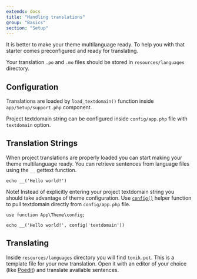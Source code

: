 ```yaml
---
extends: docs
title: "Handling translations"
group: "Basics"
section: "Setup"
---
```


It is better to make your theme multilanguage ready. To help you with that starter comes preconfigured and ready for translating.

Your translation `.po` and `.mo` files should be stored in `resources/languages` directory.

## Configuration

Translations are loaded by `load_textdomain()` function inside `app/Setup/support.php` component.

Project textdomain string can be configured inside `config/app.php` file with `textdomain` option.

## Translation Strings

When project translations are properly loaded you can start making your theme multilanguage ready. You can retrieve sentences from language files using the `__` gettext function.

<pre class="pre"><code class="language-php">echo __('Hello world!')</code></pre>

Note! Instead of explicitly entering your project textdomain string you should take advantage of theme configuration. Use [`config()`]() helper function to pull textdomain directly from `config/app.php` file.

<pre class="pre"><code class="language-php">use function App\Theme\config;

echo __('Hello world!', config('textdomain'))</code></pre>

## Translating

Inside `resources/languages` directory you will find `tonik.pot`. This is a template file for your new translation. Open it with an editor of your choice (like [Poedit](https://poedit.net/)) and translate available sentences.
